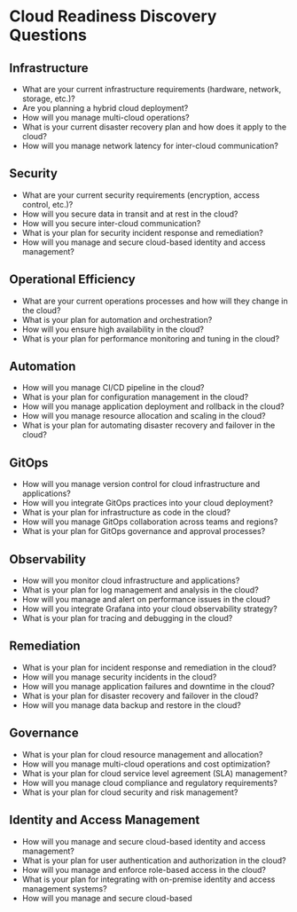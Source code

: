 # Cloud Readiness Discovery Questions



## Infrastructure
- What are your current infrastructure requirements (hardware, network, storage, etc.)?
- Are you planning a hybrid cloud deployment?
- How will you manage multi-cloud operations?
- What is your current disaster recovery plan and how does it apply to the cloud?
- How will you manage network latency for inter-cloud communication?

## Security

- What are your current security requirements (encryption, access control, etc.)?
- How will you secure data in transit and at rest in the cloud?
- How will you secure inter-cloud communication?
- What is your plan for security incident response and remediation?
- How will you manage and secure cloud-based identity and access management?

## Operational Efficiency
- What are your current operations processes and how will they change in the cloud?
- What is your plan for automation and orchestration?
- How will you ensure high availability in the cloud?
- What is your plan for performance monitoring and tuning in the cloud?

## Automation
- How will you manage CI/CD pipeline in the cloud?
- What is your plan for configuration management in the cloud?
- How will you manage application deployment and rollback in the cloud?
- How will you manage resource allocation and scaling in the cloud?
- What is your plan for automating disaster recovery and failover in the cloud?

## GitOps
- How will you manage version control for cloud infrastructure and applications?
- How will you integrate GitOps practices into your cloud deployment?
- What is your plan for infrastructure as code in the cloud?
- How will you manage GitOps collaboration across teams and regions?
- What is your plan for GitOps governance and approval processes?

## Observability
- How will you monitor cloud infrastructure and applications?
- What is your plan for log management and analysis in the cloud?
- How will you manage and alert on performance issues in the cloud?
- How will you integrate Grafana into your cloud observability strategy?
- What is your plan for tracing and debugging in the cloud?

## Remediation
- What is your plan for incident response and remediation in the cloud?
- How will you manage security incidents in the cloud?
- How will you manage application failures and downtime in the cloud?
- What is your plan for disaster recovery and failover in the cloud?
- How will you manage data backup and restore in the cloud?

## Governance
- What is your plan for cloud resource management and allocation?
- How will you manage multi-cloud operations and cost optimization?
- What is your plan for cloud service level agreement (SLA) management?
- How will you manage cloud compliance and regulatory requirements?
- What is your plan for cloud security and risk management?

## Identity and Access Management
- How will you manage and secure cloud-based identity and access management?
- What is your plan for user authentication and authorization in the cloud?
- How will you manage and enforce role-based access in the cloud?
- What is your plan for integrating with on-premise identity and access management systems?
- How will you manage and secure cloud-based
